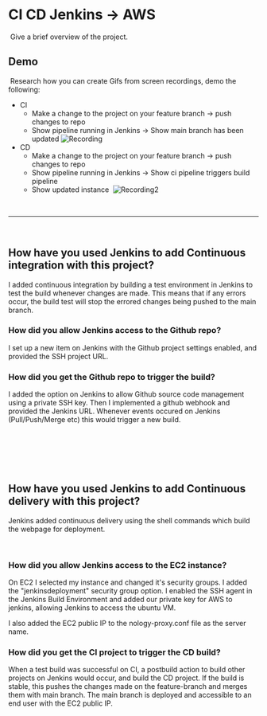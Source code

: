 # CI CD Jenkins -> AWS

​
Give a brief overview of the project.
​

## Demo

​
Research how you can create Gifs from screen recordings, demo the following:
​

- CI
  - Make a change to the project on your feature branch -> push changes to repo
  - Show pipeline running in Jenkins -> Show main branch has been updated
    ![Recording](ShowsUpdatedRepos.gif)
- CD
  - Make a change to the project on your feature branch -> push changes to repo
  - Show pipeline running in Jenkins -> Show ci pipeline triggers build pipeline
  - Show updated instance
    ​
    ![Recording2](Recording%202023-01-25%20at%2015.30.19.gif)

​

---

​

## How have you used Jenkins to add Continuous integration with this project?

I added continuous integration by building a test environment in Jenkins to test the build whenever changes are made. This means that if any errors occur, the build test will stop the errored changes being pushed to the main branch.
​

### How did you allow Jenkins access to the Github repo?

I set up a new item on Jenkins with the Github project settings enabled, and provided the SSH project URL.
​

### How did you get the Github repo to trigger the build?

I added the option on Jenkins to allow Github source code management using a private SSH key.
Then I implemented a github webhook and provided the Jenkins URL. Whenever events occured on Jenkins (Pull/Push/Merge etc) this would trigger a new build.

## ​

​

## How have you used Jenkins to add Continuous delivery with this project?
Jenkins added continuous delivery using the shell commands which build the webpage for deployment.

​

### How did you allow Jenkins access to the EC2 instance?
On EC2 I selected my instance and changed it's security groups. I added the "jenkinsdeployment" security group option.
I enabled the SSH agent in the Jenkins Build Environment and added our private key for AWS to jenkins, allowing Jenkins to access the ubuntu VM.

I also added the EC2 public IP to the nology-proxy.conf file as the server name. 


### How did you get the CI project to trigger the CD build?
When a test build was successful on CI, a postbuild action to build other projects on Jenkins would occur, and build the CD project. If the build is stable, this pushes the changes made on the feature-branch and merges them with main branch. The main branch is deployed and accessible to an end user with the EC2 public IP.
## ​
